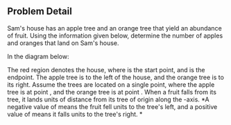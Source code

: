 ## Problem Detail

Sam's house has an apple tree and an orange tree that yield an abundance of fruit. Using the information given below, determine the number of apples and oranges that land on Sam's house.

In the diagram below:

The red region denotes the house, where  is the start point, and  is the endpoint. The apple tree is to the left of the house, and the orange tree is to its right.
Assume the trees are located on a single point, where the apple tree is at point , and the orange tree is at point .
When a fruit falls from its tree, it lands  units of distance from its tree of origin along the -axis. *A negative value of  means the fruit fell  units to the tree's left, and a positive value of  means it falls  units to the tree's right. *
